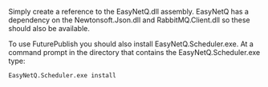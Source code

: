 Simply create a reference to the EasyNetQ.dll assembly. EasyNetQ has a dependency on the Newtonsoft.Json.dll and RabbitMQ.Client.dll so these should also be available.

To use FuturePublish you should also install EasyNetQ.Scheduler.exe. At a command prompt in the directory that contains the EasyNetQ.Scheduler.exe type:

    EasyNetQ.Scheduler.exe install
